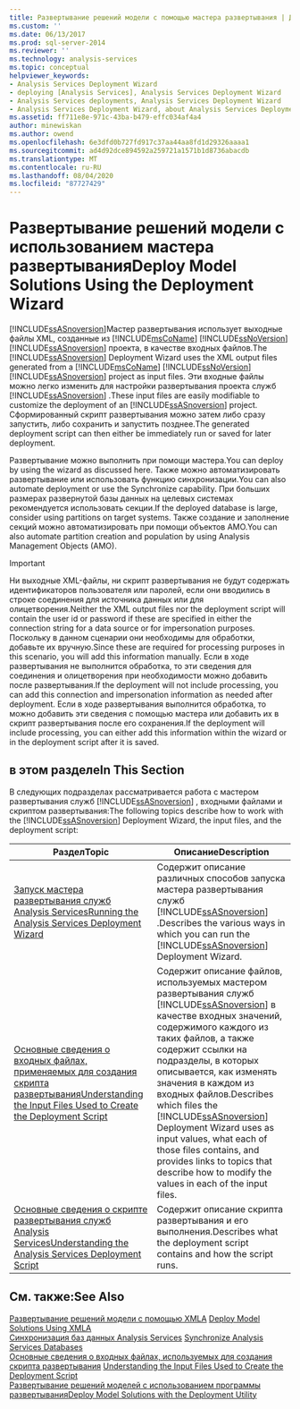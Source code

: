 ```yaml
---
title: Развертывание решений модели с помощью мастера развертывания | Документация Майкрософт
ms.custom: ''
ms.date: 06/13/2017
ms.prod: sql-server-2014
ms.reviewer: ''
ms.technology: analysis-services
ms.topic: conceptual
helpviewer_keywords:
- Analysis Services Deployment Wizard
- deploying [Analysis Services], Analysis Services Deployment Wizard
- Analysis Services deployments, Analysis Services Deployment Wizard
- Analysis Services Deployment Wizard, about Analysis Services Deployment Wizard
ms.assetid: ff711e8e-971c-43ba-b479-effc034af4a4
author: minewiskan
ms.author: owend
ms.openlocfilehash: 6e3dfd0b727fd917c37aa44aa8fd1d29326aaaa1
ms.sourcegitcommit: ad4d92dce894592a259721a1571b1d8736abacdb
ms.translationtype: MT
ms.contentlocale: ru-RU
ms.lasthandoff: 08/04/2020
ms.locfileid: "87727429"
---
```

# <a name="deploy-model-solutions-using-the-deployment-wizard"></a><span data-ttu-id="eb536-102">Развертывание решений модели с использованием мастера развертывания</span><span class="sxs-lookup"><span data-stu-id="eb536-102">Deploy Model Solutions Using the Deployment Wizard</span></span>
  <span data-ttu-id="eb536-103">[!INCLUDE[ssASnoversion](../../includes/ssasnoversion-md.md)]Мастер развертывания использует выходные файлы XML, созданные из [!INCLUDE[msCoName](../../includes/msconame-md.md)] [!INCLUDE[ssNoVersion](../../includes/ssnoversion-md.md)] [!INCLUDE[ssASnoversion](../../includes/ssasnoversion-md.md)] проекта, в качестве входных файлов.</span><span class="sxs-lookup"><span data-stu-id="eb536-103">The [!INCLUDE[ssASnoversion](../../includes/ssasnoversion-md.md)] Deployment Wizard uses the XML output files generated from a [!INCLUDE[msCoName](../../includes/msconame-md.md)] [!INCLUDE[ssNoVersion](../../includes/ssnoversion-md.md)] [!INCLUDE[ssASnoversion](../../includes/ssasnoversion-md.md)] project as input files.</span></span> <span data-ttu-id="eb536-104">Эти входные файлы можно легко изменить для настройки развертывания проекта служб [!INCLUDE[ssASnoversion](../../includes/ssasnoversion-md.md)] .</span><span class="sxs-lookup"><span data-stu-id="eb536-104">These input files are easily modifiable to customize the deployment of an [!INCLUDE[ssASnoversion](../../includes/ssasnoversion-md.md)] project.</span></span> <span data-ttu-id="eb536-105">Сформированный скрипт развертывания можно затем либо сразу запустить, либо сохранить и запустить позднее.</span><span class="sxs-lookup"><span data-stu-id="eb536-105">The generated deployment script can then either be immediately run or saved for later deployment.</span></span>  
  
 <span data-ttu-id="eb536-106">Развертывание можно выполнить при помощи мастера.</span><span class="sxs-lookup"><span data-stu-id="eb536-106">You can deploy by using the wizard as discussed here.</span></span> <span data-ttu-id="eb536-107">Также можно автоматизировать развертывание или использовать функцию синхронизации.</span><span class="sxs-lookup"><span data-stu-id="eb536-107">You can also automate deployment or use the Synchronize capability.</span></span> <span data-ttu-id="eb536-108">При больших размерах развернутой базы данных на целевых системах рекомендуется использовать секции.</span><span class="sxs-lookup"><span data-stu-id="eb536-108">If the deployed database is large, consider using partitions on target systems.</span></span> <span data-ttu-id="eb536-109">Также создание и заполнение секций можно автоматизировать при помощи объектов AMO.</span><span class="sxs-lookup"><span data-stu-id="eb536-109">You can also automate partition creation and population by using Analysis Management Objects (AMO).</span></span>  
  
> [!IMPORTANT]  
>  <span data-ttu-id="eb536-110">Ни выходные XML-файлы, ни скрипт развертывания не будут содержать идентификаторов пользователя или паролей, если они вводились в строке соединения для источника данных или для олицетворения.</span><span class="sxs-lookup"><span data-stu-id="eb536-110">Neither the XML output files nor the deployment script will contain the user id or password if these are specified in either the connection string for a data source or for impersonation purposes.</span></span> <span data-ttu-id="eb536-111">Поскольку в данном сценарии они необходимы для обработки, добавьте их вручную.</span><span class="sxs-lookup"><span data-stu-id="eb536-111">Since these are required for processing purposes in this scenario, you will add this information manually.</span></span> <span data-ttu-id="eb536-112">Если в ходе развертывания не выполнится обработка, то эти сведения для соединения и олицетворения при необходимости можно добавить после развертывания.</span><span class="sxs-lookup"><span data-stu-id="eb536-112">If the deployment will not include processing, you can add this connection and impersonation information as needed after deployment.</span></span> <span data-ttu-id="eb536-113">Если в ходе развертывания выполнится обработка, то можно добавить эти сведения с помощью мастера или добавить их в скрипт развертывания после его сохранения.</span><span class="sxs-lookup"><span data-stu-id="eb536-113">If the deployment will include processing, you can either add this information within the wizard or in the deployment script after it is saved.</span></span>  
  
## <a name="in-this-section"></a><span data-ttu-id="eb536-114">в этом разделе</span><span class="sxs-lookup"><span data-stu-id="eb536-114">In This Section</span></span>  
 <span data-ttu-id="eb536-115">В следующих подразделах рассматривается работа с мастером развертывания служб [!INCLUDE[ssASnoversion](../../includes/ssasnoversion-md.md)] , входными файлами и скриптом развертывания:</span><span class="sxs-lookup"><span data-stu-id="eb536-115">The following topics describe how to work with the [!INCLUDE[ssASnoversion](../../includes/ssasnoversion-md.md)] Deployment Wizard, the input files, and the deployment script:</span></span>  
  
|<span data-ttu-id="eb536-116">Раздел</span><span class="sxs-lookup"><span data-stu-id="eb536-116">Topic</span></span>|<span data-ttu-id="eb536-117">Описание</span><span class="sxs-lookup"><span data-stu-id="eb536-117">Description</span></span>|  
|-----------|-----------------|  
|[<span data-ttu-id="eb536-118">Запуск мастера развертывания служб Analysis Services</span><span class="sxs-lookup"><span data-stu-id="eb536-118">Running the Analysis Services Deployment Wizard</span></span>](running-the-analysis-services-deployment-wizard.md)|<span data-ttu-id="eb536-119">Содержит описание различных способов запуска мастера развертывания служб [!INCLUDE[ssASnoversion](../../includes/ssasnoversion-md.md)] .</span><span class="sxs-lookup"><span data-stu-id="eb536-119">Describes the various ways in which you can run the [!INCLUDE[ssASnoversion](../../includes/ssasnoversion-md.md)] Deployment Wizard.</span></span>|  
|[<span data-ttu-id="eb536-120">Основные сведения о входных файлах, применяемых для создания скрипта развертывания</span><span class="sxs-lookup"><span data-stu-id="eb536-120">Understanding the Input Files Used to Create the Deployment Script</span></span>](deployment-script-files-input-used-to-create-deployment-script.md)|<span data-ttu-id="eb536-121">Содержит описание файлов, используемых мастером развертывания служб [!INCLUDE[ssASnoversion](../../includes/ssasnoversion-md.md)] в качестве входных значений, содержимого каждого из таких файлов, а также содержит ссылки на подразделы, в которых описывается, как изменять значения в каждом из входных файлов.</span><span class="sxs-lookup"><span data-stu-id="eb536-121">Describes which files the [!INCLUDE[ssASnoversion](../../includes/ssasnoversion-md.md)] Deployment Wizard uses as input values, what each of those files contains, and provides links to topics that describe how to modify the values in each of the input files.</span></span>|  
|[<span data-ttu-id="eb536-122">Основные сведения о скрипте развертывания служб Analysis Services</span><span class="sxs-lookup"><span data-stu-id="eb536-122">Understanding the Analysis Services Deployment Script</span></span>](understanding-the-analysis-services-deployment-script.md)|<span data-ttu-id="eb536-123">Содержит описание скрипта развертывания и его выполнения.</span><span class="sxs-lookup"><span data-stu-id="eb536-123">Describes what the deployment script contains and how the script runs.</span></span>|  
  
## <a name="see-also"></a><span data-ttu-id="eb536-124">См. также:</span><span class="sxs-lookup"><span data-stu-id="eb536-124">See Also</span></span>  
 <span data-ttu-id="eb536-125">[Развертывание решений модели с помощью XMLA](deploy-model-solutions-using-xmla.md) </span><span class="sxs-lookup"><span data-stu-id="eb536-125">[Deploy Model Solutions Using XMLA](deploy-model-solutions-using-xmla.md) </span></span>  
 <span data-ttu-id="eb536-126">[Синхронизация баз данных Analysis Services](synchronize-analysis-services-databases.md) </span><span class="sxs-lookup"><span data-stu-id="eb536-126">[Synchronize Analysis Services Databases](synchronize-analysis-services-databases.md) </span></span>  
 <span data-ttu-id="eb536-127">[Основные сведения о входных файлах, используемых для создания скрипта развертывания](deployment-script-files-input-used-to-create-deployment-script.md) </span><span class="sxs-lookup"><span data-stu-id="eb536-127">[Understanding the Input Files Used to Create the Deployment Script](deployment-script-files-input-used-to-create-deployment-script.md) </span></span>  
 [<span data-ttu-id="eb536-128">Развертывание решений моделей с использованием программы развертывания</span><span class="sxs-lookup"><span data-stu-id="eb536-128">Deploy Model Solutions with the Deployment Utility</span></span>](deploy-model-solutions-with-the-deployment-utility.md)  
  
  
